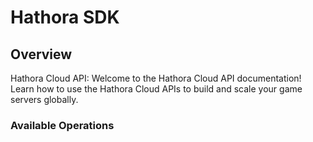 # Hathora SDK

## Overview

Hathora Cloud API: Welcome to the Hathora Cloud API documentation! Learn how to use the Hathora Cloud APIs to build and scale your game servers globally.

### Available Operations

